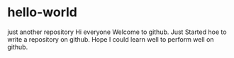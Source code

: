 # hello-world
just another repository
Hi everyone 
Welcome to github. Just Started hoe to write a repository on github.
Hope I could learn well to perform well on github.
